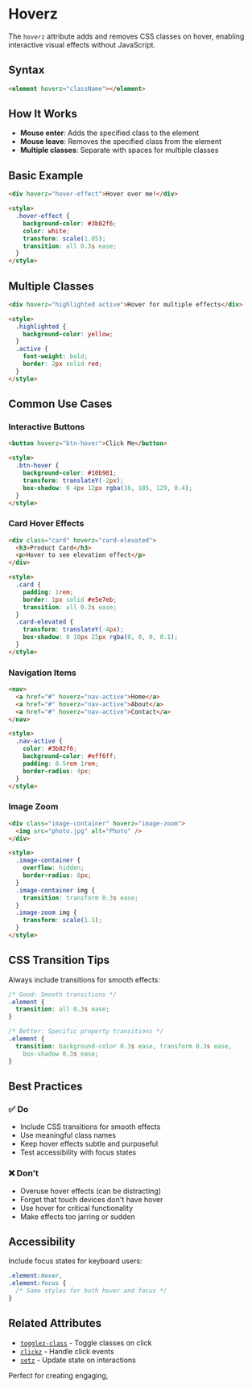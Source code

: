 # Hoverz

The `hoverz` attribute adds and removes CSS classes on hover, enabling interactive visual effects without JavaScript.

## Syntax

```html
<element hoverz="className"></element>
```

## How It Works

- **Mouse enter**: Adds the specified class to the element
- **Mouse leave**: Removes the specified class from the element
- **Multiple classes**: Separate with spaces for multiple classes

## Basic Example

```html
<div hoverz="hover-effect">Hover over me!</div>

<style>
  .hover-effect {
    background-color: #3b82f6;
    color: white;
    transform: scale(1.05);
    transition: all 0.3s ease;
  }
</style>
```

## Multiple Classes

```html
<div hoverz="highlighted active">Hover for multiple effects</div>

<style>
  .highlighted {
    background-color: yellow;
  }
  .active {
    font-weight: bold;
    border: 2px solid red;
  }
</style>
```

## Common Use Cases

### Interactive Buttons

```html
<button hoverz="btn-hover">Click Me</button>

<style>
  .btn-hover {
    background-color: #10b981;
    transform: translateY(-2px);
    box-shadow: 0 4px 12px rgba(16, 185, 129, 0.4);
  }
</style>
```

### Card Hover Effects

```html
<div class="card" hoverz="card-elevated">
  <h3>Product Card</h3>
  <p>Hover to see elevation effect</p>
</div>

<style>
  .card {
    padding: 1rem;
    border: 1px solid #e5e7eb;
    transition: all 0.3s ease;
  }
  .card-elevated {
    transform: translateY(-4px);
    box-shadow: 0 10px 25px rgba(0, 0, 0, 0.1);
  }
</style>
```

### Navigation Items

```html
<nav>
  <a href="#" hoverz="nav-active">Home</a>
  <a href="#" hoverz="nav-active">About</a>
  <a href="#" hoverz="nav-active">Contact</a>
</nav>

<style>
  .nav-active {
    color: #3b82f6;
    background-color: #eff6ff;
    padding: 0.5rem 1rem;
    border-radius: 4px;
  }
</style>
```

### Image Zoom

```html
<div class="image-container" hoverz="image-zoom">
  <img src="photo.jpg" alt="Photo" />
</div>

<style>
  .image-container {
    overflow: hidden;
    border-radius: 8px;
  }
  .image-container img {
    transition: transform 0.3s ease;
  }
  .image-zoom img {
    transform: scale(1.1);
  }
</style>
```

## CSS Transition Tips

Always include transitions for smooth effects:

```css
/* Good: Smooth transitions */
.element {
  transition: all 0.3s ease;
}

/* Better: Specific property transitions */
.element {
  transition: background-color 0.3s ease, transform 0.3s ease,
    box-shadow 0.3s ease;
}
```

## Best Practices

### ✅ Do

- Include CSS transitions for smooth effects
- Use meaningful class names
- Keep hover effects subtle and purposeful
- Test accessibility with focus states

### ❌ Don't

- Overuse hover effects (can be distracting)
- Forget that touch devices don't have hover
- Use hover for critical functionality
- Make effects too jarring or sudden

## Accessibility

Include focus states for keyboard users:

```css
.element:hover,
.element:focus {
  /* Same styles for both hover and focus */
}
```

## Related Attributes

- [`togglez-class`](../Visibility/toggle-class.md) - Toggle classes on click
- [`clickz`](../Events/click.md) - Handle click events
- [`setz`](../Variables/set.md) - Update state on interactions

Perfect for creating engaging,
